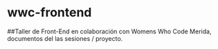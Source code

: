 # wwc-frontend
##Taller de Front-End en colaboración con Womens Who Code Merida, documentos del las sesiones / proyecto.

